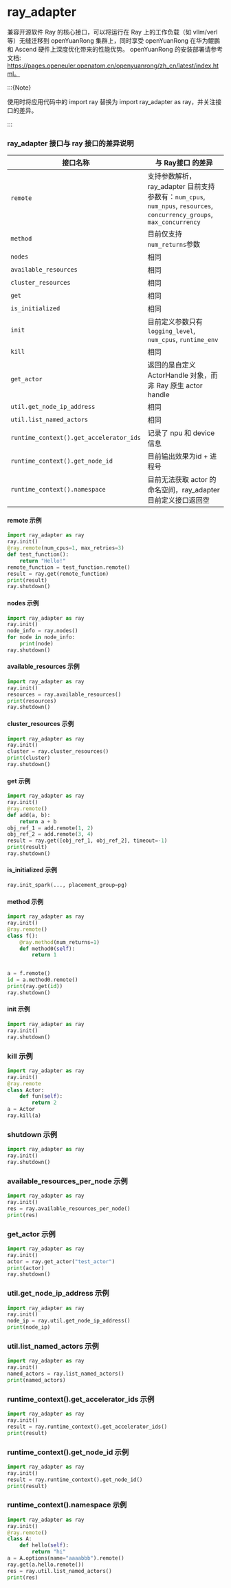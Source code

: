 # ray_adapter 

兼容开源软件 Ray 的核心接口，可以将运行在 Ray 上的工作负载（如 vllm/verl 等）无缝迁移到 openYuanRong 集群上，同时享受 openYuanRong 在华为鲲鹏和 Ascend 硬件上深度优化带来的性能优势。
openYuanRong 的安装部署请参考文档: https://pages.openeuler.openatom.cn/openyuanrong/zh_cn/latest/index.html。

:::{Note}

使用时将应用代码中的 import ray 替换为 import ray_adapter as ray，并关注接口的差异。

:::

### ray_adapter 接口与 ray 接口的差异说明

| 接口名称                    | 与 Ray接口 的差异                                                                        |
|-----------------------------|------------------------------------------------------------------------------------|
| `remote`                    | 支持参数解析，ray_adapter 目前支持参数有：`num_cpus`, `num_npus`, `resources`, `concurrency_groups`, `max_concurrency` |
| `method`                    | 目前仅支持`num_returns`参数                                                               |
| `nodes`                     | 相同                                                                                 |
| `available_resources`       | 相同                                                                                 |
| `cluster_resources`         | 相同                                                                                 |
| `get`                       | 相同                                                                                 |
| `is_initialized`            | 相同                                                                                 |
| `init`                      | 目前定义参数只有`logging_level`, `num_cpus`, `runtime_env`                                 |
| `kill`                      | 相同                                                                                 |
| `get_actor`                 | 返回的是自定义 ActorHandle 对象，而非 Ray 原生 actor handle                                 |
| `util.get_node_ip_address`  | 相同                                                                                 |
| `util.list_named_actors`    | 相同                                                                                 |
| `runtime_context().get_accelerator_ids` | 记录了 npu 和 device 信息                                                                |                                                                                                             |
| `runtime_context().get_node_id`         | 目前输出效果为id + 进程号                                                                    |
| `runtime_context().namespace`           | 目前无法获取 actor 的命名空间，ray_adapter 目前定义接口返回空                                               |

#### remote 示例

```python
import ray_adapter as ray
ray.init()
@ray.remote(num_cpus=1, max_retries=3)
def test_function():
    return "Hello!"
remote_function = test_function.remote()
result = ray.get(remote_function)
print(result)
ray.shutdown()
```

#### nodes 示例

```python
import ray_adapter as ray
ray.init()
node_info = ray.nodes()
for node in node_info:
    print(node)
ray.shutdown()
```

#### available_resources 示例

```python
import ray_adapter as ray
ray.init()
resources = ray.available_resources()
print(resources)
ray.shutdown()
```

#### cluster_resources 示例

```python
import ray_adapter as ray
ray.init()
cluster = ray.cluster_resources()
print(cluster)
ray.shutdown()
```

#### get 示例

```python
import ray_adapter as ray
ray.init()
@ray.remote()
def add(a, b):
    return a + b
obj_ref_1 = add.remote(1, 2)
obj_ref_2 = add.remote(3, 4)
result = ray.get([obj_ref_1, obj_ref_2], timeout=-1)
print(result)
ray.shutdown()
```

#### is_initialized 示例

```python
ray.init_spark(..., placement_group=pg)
```

#### method 示例

```python
import ray_adapter as ray
ray.init()
@ray.remote()
class f():
    @ray.method(num_returns=1)
    def method0(self):
        return 1


a = f.remote()
id = a.method0.remote()
print(ray.get(id))
ray.shutdown()
```

#### init 示例

```python
import ray_adapter as ray
ray.init()
ray.shutdown()
```

### kill 示例

```python
import ray_adapter as ray
ray.init()
@ray.remote
class Actor:
    def fun(self):
        return 2
a = Actor
ray.kill(a)
```

### shutdown 示例

```python
import ray_adapter as ray
ray.init()
ray.shutdown()
```

### available_resources_per_node 示例

```python
import ray_adapter as ray
ray.init()
res = ray.available_resources_per_node()
print(res)
```

### get_actor 示例

```python
import ray_adapter as ray
ray.init()
actor = ray.get_actor("test_actor")
print(actor)
ray.shutdown()
```

### util.get_node_ip_address 示例

```python
import ray_adapter as ray
ray.init()
node_ip = ray.util.get_node_ip_address()
print(node_ip)
```

### util.list_named_actors 示例

```python
import ray_adapter as ray
ray.init()
named_actors = ray.list_named_actors()
print(named_actors)
```

### runtime_context().get_accelerator_ids 示例

```python
import ray_adapter as ray
ray.init()
result = ray.runtime_context().get_accelerator_ids()
print(result)
```

### runtime_context().get_node_id 示例

```python
import ray_adapter as ray
ray.init()
result = ray.runtime_context().get_node_id()
print(result)
```

### runtime_context().namespace 示例

```python
import ray_adapter as ray
ray.init()
@ray.remote()
class A:
    def hello(self):
        return "hi"
a = A.options(name="aaaabbb").remote()
ray.get(a.hello.remote())
res = ray.util.list_named_actors()
print(res)
```






















